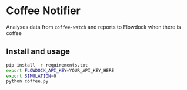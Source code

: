 # Coffee Notifier

Analyses data from `coffee-watch` and reports to Flowdock when there is coffee

## Install and usage

````bash
pip install -r requirements.txt
export FLOWDOCK_API_KEY=YOUR_API_KEY_HERE
export SIMULATION=0
python coffee.py
````
